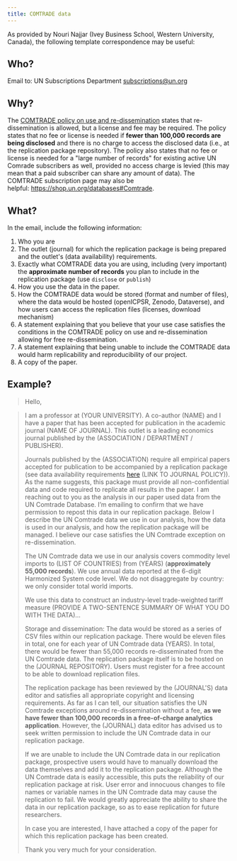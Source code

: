 ```yaml
---
title: COMTRADE data
---
```


As provided by Nouri Najjar (Ivey Business School, Western University, Canada), the following template correspondence may be useful: 

## Who?

 Email to:  UN Subscriptions Department  subscriptions@un.org 

## Why?

The [COMTRADE policy on use and re-dissemination](https://uncomtrade.org/docs/policy-on-use-and-re-dissemination/) states that re-dissemination is allowed, but a license and fee may be required. The policy states that no fee or license is needed if **fewer than 100,000 records are being disclosed** and there is no charge to access the disclosed data (i.e., at the replication package repository). The policy also states that no fee or license is needed for a "large number of records" for existing active UN Comrade subscribers as well, provided no access charge is levied (this may mean that a paid subscriber can share any amount of data). The COMTRADE subscription page may also be helpful: <https://shop.un.org/databases#Comtrade>.

## What?

In the email, include the following information:

1.    Who you are
2.    The outlet (journal) for which the replication package is being prepared and the outlet's (data availability) requirements. 
3.  Exactly what COMTRADE data you are using, including (very important) the **approximate number of records** you plan to include in the replication package (use `disclose` or `publish`)
4.    How you use the data in the paper. 
5.    How the COMTRADE data would be stored (format and number of files), where the data would be hosted (openICPSR, Zenodo, Dataverse), and how users can access the replication files (licenses, download mechanism)
6.    A statement explaining that you believe that  your use case satisfies the conditions in the COMTRADE policy on use and re-dissemination allowing for free re-dissemination. 
7.   A statement explaining that being unable to include the COMTRADE data would harm replicability and reproducibility of our project.
8.   A copy of the paper. 

## Example?

> Hello,

> I am a professor at (YOUR UNIVERSITY). A co-author (NAME) and I have a paper that has been accepted for publication in the academic journal (NAME OF JOURNAL). This outlet is a leading economics journal published by the (ASSOCIATION / DEPARTMENT / PUBLISHER). 
> 
> Journals published by the (ASSOCIATION) require all empirical papers accepted for publication to be accompanied by a replication package (see data availability requirements [here](https://www.aeaweb.org/journals/data/data-code-policy) (LINK TO JOURNAL POLICY)). As the name suggests, this package must provide all non-confidential data and code required to replicate all results in the paper. I am reaching out to you as the analysis in our paper used data from the UN Comtrade Database. I’m emailing to confirm that we have permission to repost this data in our replication package. Below I describe the UN Comtrade data we use in our analysis, how the data is used in our analysis, and how the replication package will be managed. I believe our case satisfies the UN Comtrade exception on re-dissemination. 
> 
> The UN Comtrade data we use in our analysis covers commodity level imports to (LIST OF COUNTRIES) from (YEARS) (**approximately 55,000 records**). We use annual data reported at the 6-digit Harmonized System code level. We do not disaggregate by country: we only consider total world imports. 
> 
> We use this data to construct an industry-level trade-weighted tariff measure (PROVIDE A TWO-SENTENCE SUMMARY OF WHAT YOU DO WITH THE DATA)...
> 
> Storage and dissemination: The data would be stored as a series of CSV files within our replication package. There would be eleven files in total, one for each year of UN Comtrade data (YEARS). In total, there would be fewer than 55,000 records re-disseminated from the UN Comtrade data. The replication package itself is to be hosted on the (JOURNAL REPOSITORY). Users must register for a free account to be able to download replication files.
> 
> The replication package has been reviewed by the (JOURNAL'S) data editor and satisfies all appropriate copyright and licensing requirements. As far as I can tell, our situation satisfies the UN Comtrade exceptions around re-dissemination without a fee, **as we have fewer than 100,000 records in a free-of-charge analytics application**. However, the (JOURNAL) data editor has advised us to seek written permission to include the UN Comtrade data in our replication package. 
> 
> If we are unable to include the UN Comtrade data in our replication package, prospective users would have to manually download the data themselves and add it to the replication package. Although the UN Comtrade data is easily accessible, this puts the reliability of our replication package at risk. User error and innocuous changes to file names or variable names in the UN Comtrade data may cause the replication to fail. We would greatly appreciate the ability to share the data in our replication package, so as to ease replication for future researchers. 
> 
> In case you are interested, I have attached a copy of the paper for which this replication package has been created. 
> 
> Thank you very much for your consideration.
